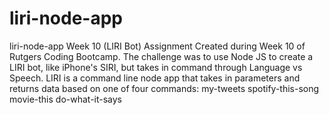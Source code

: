 # liri-node-app
liri-node-app  Week 10 (LIRI Bot) Assignment  Created during Week 10 of Rutgers Coding Bootcamp. The challenge was to use Node JS to create a LIRI bot, like iPhone's SIRI, but takes in command through Language vs Speech. LIRI is a command line node app that takes in parameters and returns data based on one of four commands:  my-tweets  spotify-this-song  movie-this  do-what-it-says  
